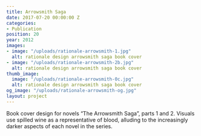 ```yaml
---
title: Arrowsmith Saga
date: 2017-07-20 00:00:00 Z
categories:
- Publication
position: 20
year: 2012
images:
- image: "/uploads/rationale-arrowsmith-1.jpg"
  alt: rationale design arrowsmith saga book cover
- image: "/uploads/rationale-arrowsmith-2b.jpg"
  alt: rationale design arrowsmith saga book cover
thumb_image:
  image: "/uploads/rationale-arrowsmith-0c.jpg"
  alt: rationale design arrowsmith saga book cover
og_image: "/uploads/rationale-arrowsmith-og.jpg"
layout: project
---
```


Book cover design for novels “The Arrowsmith Saga”, parts 1 and 2. Visuals use spilled wine as a representative of blood, alluding to the increasingly darker aspects of each novel in the series.